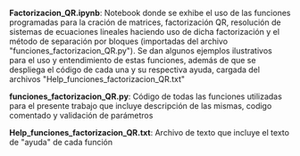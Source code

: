 **Factorizacion_QR.ipynb**: Notebook donde se exhibe el uso de las funciones programadas
                            para la cración de matrices, factorización QR, resolución de
                            sistemas de ecuaciones lineales haciendo uso de dicha
                            factorización y el método de separación por bloques (importadas
                            del archivo "funciones_factorizacion_QR.py"). Se dan algunos
                            ejemplos ilustrativos para el uso y entendimiento de estas
                            funciones, además de que se despliega el código de cada una
                            y su respectiva ayuda, cargada del archivos
                            "Help_funciones_factorizacion_QR.txt"

**funciones_factorizacion_QR.py**: Código de todas las funciones utilizadas para el presente
                                   trabajo que incluye descripción de las mismas, codigo 
                                   comentado y validación de parámetros

**Help_funciones_factorizacion_QR.txt**: Archivo de texto que incluye el texto de "ayuda" de
                                         cada función
